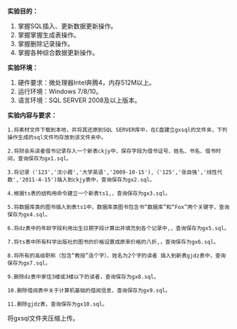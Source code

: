 **实验目的：**

1.  掌握SQL插入、更新数据更新操作。
2.  掌握掌握生成表操作。
3.  掌握删除记录操作。
4.  掌握各种综合数据更新操作。

**实验环境：**

1.  硬件要求：微处理器Intel奔腾4，内存512M以上。
2.  运行环境：Windows 7/8/10。
3.  语言环境：SQL SERVER 2008及以上版本。

**实验内容与要求：**

```
1.将素材文件下载到本地，并将其还原到SQL SERVER库中，在C盘建立gxsql的文件夹，下列操作生成的sql文件均存放到该文件夹中。

2.将财会系读者借书记录存入一个新表ckjy中，保存字段为借书证号、姓名、书名、借书时间，查询保存为gx1.sql。

3.将记录（'123','沈小霞','大学英语','2009-10-15'),（'125','张自强','线性代数','2011-4-15')插入到ckjy表中，查询保存为gx2.sql。

4.根据ts表的结构用命令建立一个新表ts1,，查询保存为gx3.sql。

5.将数据库类的图书插入到表ts1中，数据库类图书包含书“数据库”和“Fox”两个关键字，查询保存为gx4.sql。

6.将dz表中的年龄字段利用出生日期字段计算出并填充到各个记录中,，查询保存为gx5.sql。

7.将ts表中所有科学出版社的图书的价格设置成原来价格的八折,，查询保存为gx6.sql。

8.将所有的高级职称（包含“教授”连个字）、姓名为2个字的读者 插入到新表gjdz表中，查询保存为gx7.sql。

9.删除dz表中家住3楼或3楼以下的读者，查询保存为gx8.sql。

10.删除借阅表中关于计算机基础的借阅信息，查询保存为gx9.sql。

11.删除gjdz表，查询保存为gx10.sql。
```

将gxsql文件夹压缩上传。